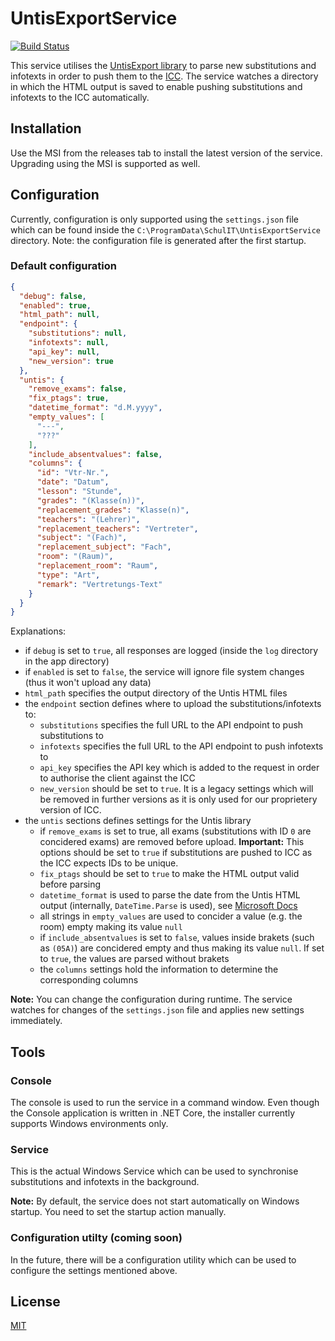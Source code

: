 # UntisExportService

[![Build Status](https://dev.azure.com/schulit/UntisExportService/_apis/build/status/SchulIT.untisexport-service?branchName=master)](https://dev.azure.com/schulit/UntisExportService/_build/latest?definitionId=3&branchName=master)

This service utilises the [UntisExport library](https://github.com/SchulIT/untisexport) to parse new substitutions and infotexts in order to push them to the [ICC](SchulIT/portal). The service watches a directory in which the HTML output is saved to enable pushing substitutions and infotexts to the ICC automatically.

## Installation

Use the MSI from the releases tab to install the latest version of the service. Upgrading using the MSI is supported as well.

## Configuration

Currently, configuration is only supported using the `settings.json` file which can be found inside the `C:\ProgramData\SchulIT\UntisExportService` directory. Note: the configuration file is generated after the first startup. 

### Default configuration

```json
{
  "debug": false,
  "enabled": true,
  "html_path": null,
  "endpoint": {
    "substitutions": null,
    "infotexts": null,
    "api_key": null,
    "new_version": true
  },
  "untis": {
    "remove_exams": false,
    "fix_ptags": true,
    "datetime_format": "d.M.yyyy",
    "empty_values": [
      "---",
      "???"
    ],
    "include_absentvalues": false,
    "columns": {
      "id": "Vtr-Nr.",
      "date": "Datum",
      "lesson": "Stunde",
      "grades": "(Klasse(n))",
      "replacement_grades": "Klasse(n)",
      "teachers": "(Lehrer)",
      "replacement_teachers": "Vertreter",
      "subject": "(Fach)",
      "replacement_subject": "Fach",
      "room": "(Raum)",
      "replacement_room": "Raum",
      "type": "Art",
      "remark": "Vertretungs-Text"
    }
  }
}
```

Explanations:

* if `debug` is set to `true`, all responses are logged (inside the `log` directory in the app directory)
* if `enabled` is set to `false`, the service will ignore file system changes (thus it won't upload any data)
* `html_path` specifies the output directory of the Untis HTML files
* the `endpoint` section defines where to upload the substitutions/infotexts to:
  * `substitutions` specifies the full URL to the API endpoint to push substitutions to
  * `infotexts` specifies the full URL to the API endpoint to push infotexts to
  * `api_key` specifies the API key which is added to the request in order to authorise the client against the ICC
  * `new_version` should be set to `true`. It is a legacy settings which will be removed in further versions as it is only used for our proprietery version of ICC. 
* the `untis` sections defines settings for the Untis library
  * if `remove_exams` is set to true, all exams (substitutions with ID `0` are concidered exams) are removed before upload. **Important:** This options should be set to `true` if substitutions are pushed to ICC as the ICC expects IDs to be unique.
  * `fix_ptags` should be set to `true` to make the HTML output valid before parsing
  * `datetime_format` is used to parse the date from the Untis HTML output (internally, `DateTime.Parse` is used), see [Microsoft Docs](https://docs.microsoft.com/en-us/dotnet/standard/base-types/standard-date-and-time-format-strings)
  * all strings in `empty_values` are used to concider a value (e.g. the room) empty making its value `null`
  * if `include_absentvalues` is set to `false`, values inside brakets (such as `(05A)`) are concidered empty and thus making its value `null`. If set to `true`, the values are parsed without brakets
  * the `columns` settings hold the information to determine the corresponding columns

**Note:** You can change the configuration during runtime. The service watches for changes of the `settings.json` file and applies new settings immediately.

## Tools

### Console

The console is used to run the service in a command window. Even though the Console application is written in .NET Core, the installer currently supports Windows environments only.

### Service

This is the actual Windows Service which can be used to synchronise substitutions and infotexts in the background.

**Note:** By default, the service does not start automatically on Windows startup. You need to set the startup action manually.

### Configuration utilty (coming soon)

In the future, there will be a configuration utility which can be used to configure the settings mentioned above.

## License

[MIT](license.md)
